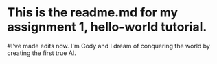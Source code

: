 # This is the readme.md for my assignment 1, hello-world tutorial.
#I've made edits now. I'm Cody and I dream of conquering the world by creating the first true AI.

